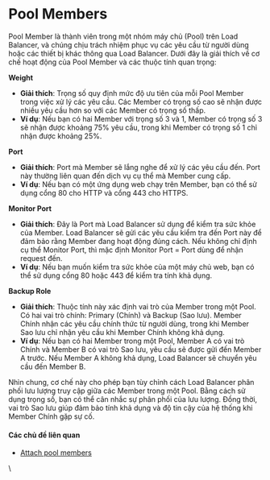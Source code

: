 # Pool Members

Pool Member là thành viên trong một nhóm máy chủ (Pool) trên Load Balancer, và chúng chịu trách nhiệm phục vụ các yêu cầu từ người dùng hoặc các thiết bị khác thông qua Load Balancer. Dưới đây là giải thích về cơ chế hoạt động của Pool Member và các thuộc tính quan trọng:

**Weight**

* **Giải thích**: Trọng số quy định mức độ ưu tiên của mỗi Pool Member trong việc xử lý các yêu cầu. Các Member có trọng số cao sẽ nhận được nhiều yêu cầu hơn so với các Member có trọng số thấp.
* **Ví dụ**: Nếu bạn có hai Member với trọng số 3 và 1, Member có trọng số 3 sẽ nhận được khoảng 75% yêu cầu, trong khi Member có trọng số 1 chỉ nhận được khoảng 25%.

**Port**

* **Giải thích**: Port mà Member sẽ lắng nghe để xử lý các yêu cầu đến. Port này thường liên quan đến dịch vụ cụ thể mà Member cung cấp.
* **Ví dụ**: Nếu bạn có một ứng dụng web chạy trên Member, bạn có thể sử dụng cổng 80 cho HTTP và cổng 443 cho HTTPS.

**Monitor Port**

* **Giải thích**: Đây là Port mà Load Balancer sử dụng để kiểm tra sức khỏe của Member. Load Balancer sẽ gửi các yêu cầu kiểm tra đến Port này để đảm bảo rằng Member đang hoạt động đúng cách. Nếu không chỉ định cụ thể Monitor Port, thì mặc định Monitor Port = Port dùng để nhận request đến.
* **Ví dụ**: Nếu bạn muốn kiểm tra sức khỏe của một máy chủ web, bạn có thể sử dụng cổng 80 hoặc 443 để kiểm tra tính khả dụng.

**Backup Role**

* **Giải thích**: Thuộc tính này xác định vai trò của Member trong một Pool. Có hai vai trò chính: Primary (Chính) và Backup (Sao lưu). Member Chính nhận các yêu cầu chính thức từ người dùng, trong khi Member Sao lưu chỉ nhận yêu cầu khi Member Chính không khả dụng.
* **Ví dụ**: Nếu bạn có hai Member trong một Pool, Member A có vai trò Chính và Member B có vai trò Sao lưu, yêu cầu sẽ được gửi đến Member A trước. Nếu Member A không khả dụng, Load Balancer sẽ chuyển yêu cầu đến Member B.

Nhìn chung, cơ chế này cho phép bạn tùy chỉnh cách Load Balancer phân phối lưu lượng truy cập giữa các Member trong một Pool. Bằng cách sử dụng trọng số, bạn có thể cân nhắc sự phân phối của lưu lượng. Đồng thời, vai trò Sao lưu giúp đảm bảo tính khả dụng và độ tin cậy của hệ thống khi Member Chính gặp sự cố.

#### Các chủ đề liên quan <a href="#poolmembers-cacchudelienquan" id="poolmembers-cacchudelienquan"></a>

* [Attach pool members](https://docs.vngcloud.vn/display/vServer/Attach+pool+members)

\
